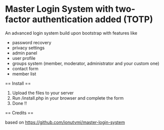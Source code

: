 Master Login System with two-factor authentication added (TOTP)
===================  

An advanced login system build upon bootstrap with features like  
- password recovery  
- privacy settings  
- admin panel  
- user profile  
- groups system (member, moderator, administrator and your custom one)  
- contact form  
- member list  
 

== Install ==  

1. Upload the files to your server  
2. Run /install.php in your browser and complete the form  
3. Done !!


== Credits ==  

based on https://github.com/ionutvmi/master-login-system
  